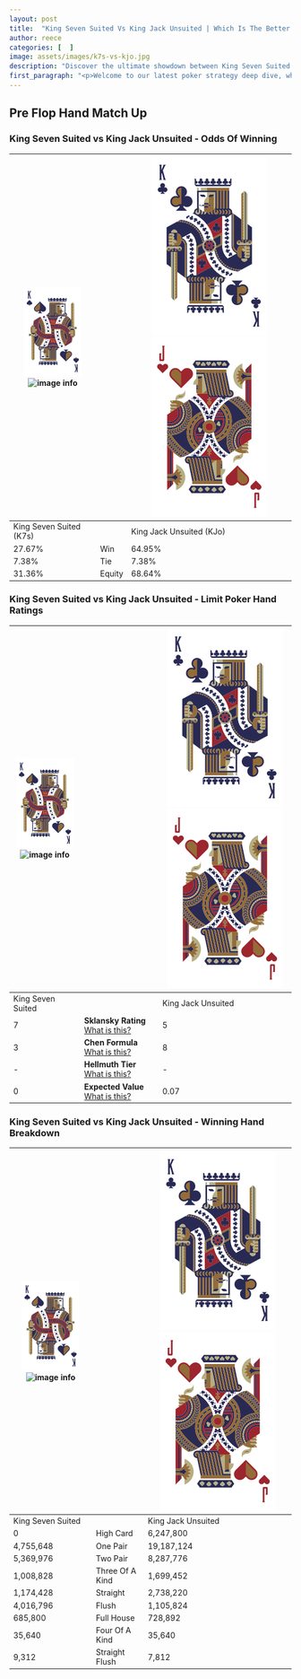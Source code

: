 ```yaml
---
layout: post
title:  "King Seven Suited Vs King Jack Unsuited | Which Is The Better Hand In Poker? A Complete Guide"
author: reece
categories: [  ]
image: assets/images/k7s-vs-kjo.jpg
description: "Discover the ultimate showdown between King Seven Suited and King Jack Unsuited in poker! Uncover the odds, strategies, and scenarios where one hand triumphs over the other. Get ready to up your poker game with this thrilling analysis."
first_paragraph: "<p>Welcome to our latest poker strategy deep dive, where we're pitting two distinct hands against each other in a high-stakes showdown: King Seven Suited vs King Jack Unsuited.</p><p>In the dynamic world of poker, every decision counts, and knowing which hand holds the upper hand is key to your success at the table.</p><p>In this article, we'll dissect these two hands, explore the scenarios where one dominates the other, and equip you with the knowledge to make strategic choices that can tip the odds in your favor.</p><p>Get ready to unravel the intriguing dynamics of these poker hands and elevate your game to new heights.</p>"
---
```




[comment]: # (sp0)

## Pre Flop Hand Match Up

<div class="table hand-ratings" markdown="1"> 



### King Seven Suited vs King Jack Unsuited - Odds Of Winning


    
| ![image info](assets/images/hand1/K.png) ![image info](assets/images/hand1/7s.png) |  | ![image info](assets/images/hand2/K.png) ![image info](assets/images/hand2/Jo.png) |
| -------- | -------- | -------- |
| King Seven Suited (K7s) |  | King Jack Unsuited (KJo) |
| 27.67% | Win | 64.95% |
| 7.38% | Tie | 7.38% |
| 31.36% | Equity | 68.64% |




[comment]: # (sp1)



### King Seven Suited vs King Jack Unsuited - Limit Poker Hand Ratings


    
| ![image info](assets/images/hand1/K.png) ![image info](assets/images/hand1/7s.png) |  | ![image info](assets/images/hand2/K.png) ![image info](assets/images/hand2/Jo.png) |
| -------- | -------- | -------- |
| King Seven Suited |  | King Jack Unsuited |
| 7 | **Sklansky Rating** [What is this?](/sklansky-rating-explained) | 5 |
| 3 | **Chen Formula** [What is this?](/chen-formula-explained) | 8 |
| - | **Hellmuth Tier** [What is this?](/Hellmuth-tier-explained) | - |
| 0 | **Expected Value** [What is this?](/expected-value-explained) | 0.07 |




[comment]: # (sp2)



### King Seven Suited vs King Jack Unsuited - Winning Hand Breakdown


    
| ![image info](assets/images/hand1/K.png) ![image info](assets/images/hand1/7s.png) |  | ![image info](assets/images/hand2/K.png) ![image info](assets/images/hand2/Jo.png) |
| -------- | -------- | -------- |
| King Seven Suited |  | King Jack Unsuited |
| 0 | High Card | 6,247,800 |
| 4,755,648 | One Pair | 19,187,124 |
| 5,369,976 | Two Pair | 8,287,776 |
| 1,008,828 | Three Of A Kind | 1,699,452 |
| 1,174,428 | Straight | 2,738,220 |
| 4,016,796 | Flush | 1,105,824 |
| 685,800 | Full House | 728,892 |
| 35,640 | Four Of A Kind | 35,640 |
| 9,312 | Straight Flush | 7,812 |




[comment]: # (sp3)



</div>

[comment]: # (sp4)



[comment]: # (sp5)

